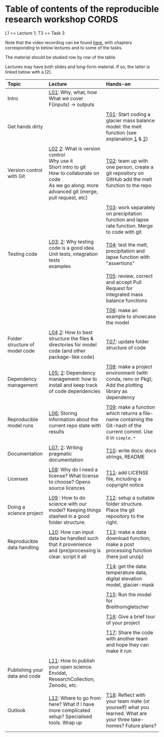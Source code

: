 # Table of contents of the reproducible research workshop CORDS
L1 == Lecture 1; T3 == Task 3

Note that the video recording can be found
[here](https://people.ee.ethz.ch/~werderm/rere-data/video.html), with chapters corresponding to below lectures and to some of the tasks.

The material should be studied row by row of the table.

Lectures may have both slides and long-form material.  If so, the latter is linked below with a [2].


| Topic                          | Lecture                                                                                                                                                                                                                      | Hands-on                                                                                                                                                                                |
|:-------------------------------|:-----------------------------------------------------------------------------------------------------------------------------------------------------------------------------------------------------------------------------|:----------------------------------------------------------------------------------------------------------------------------------------------------------------------------------------|
| Intro                          | [L01](./lectures/L01_intro_slides.md): Why, what, how<br>  What we cover<br>  F(inputs) -> outputs<br>                                                                                                                       |                                                                                                                                                                                         |
|                                |                                                                                                                                                                                                                              |                                                                                                                                                                                         |
| Get hands dirty                |                                                                                                                                                                                                                              | [T01](tasks/tasks.md#t01): Start coding a glacier mass balance model: the melt function (see explanation [1](tasks/the-toy-research-project.md) & [2](tasks/the-mass-balance-model.md)) |
|                                |                                                                                                                                                                                                                              |                                                                                                                                                                                         |
| Version control with Git       | [L02](./lectures/L02_git_slides.md) [2](./lectures/L02_git.md): What is version control<br> Why use it <br>Short intro to git <br>How to collaborate on code<br>As we go along: more advanced git (merge, pull request, etc) | [T02](tasks/tasks.md#t02): team up with one person, create a git repository on GitHub add the melt function to the repo                                                                 |
|                                |                                                                                                                                                                                                                              |                                                                                                                                                                                         |
|                                |                                                                                                                                                                                                                              | [T03](tasks/tasks.md#t03): work separately on precipitation function and lapse rate function.  Merge to code with git                                                                   |
|                                |                                                                                                                                                                                                                              |                                                                                                                                                                                         |
| Testing code                   | [L03:](lectures/L03_testing_slides.md) [2](lectures/L03_testing.md): Why testing code is a good idea<br>Unit tests, integration tests<br>examples                                                                            | [T04](tasks/tasks.md#t04): test the melt, precipitation and lapse function with "assertions"                                                                                            |
|                                |                                                                                                                                                                                                                              |                                                                                                                                                                                         |
|                                |                                                                                                                                                                                                                              | [T05](tasks/tasks.md#t05): review, correct and accept Pull Request for integrated mass balance functions                                                                                |
|                                |                                                                                                                                                                                                                              |                                                                                                                                                                                         |
|                                |                                                                                                                                                                                                                              | [T06](tasks/tasks.md#t06): make an example to showcase the model                                                                                                                        |
|                                |                                                                                                                                                                                                                              |                                                                                                                                                                                         |
| Folder structure of model code | [L04](lectures/L04_code_folders_slides.md) [2](lectures/L04_code_folders.md): How to best structure the files & directories for model code (and other package-like code)                                                     | [T07](tasks/tasks.md#t07): update folder structure of code                                                                                                                              |
|                                |                                                                                                                                                                                                                              |                                                                                                                                                                                         |
| Dependency management          | [L05:](lectures/L05_dependencies_slides.md) [2](lectures/L05_dependencies.md): Dependency management: how to install and keep track of code dependencies                                                                     | [T08](tasks/tasks.md#t09): make a project environment (with conda, renv or Pkg); Add the plotting library as dependency                                                                 |
|                                |                                                                                                                                                                                                                              |                                                                                                                                                                                         |
| Reproducible model runs        | [L06:](lectures/L06_repo_model_runs.md) Storing information about the current repo state with results                                                                                                                        | [T09](tasks/tasks.md#t08): make a function which returns a file-name containing the Git-hash of the current commit. Use it in `simple.*`                                                |
|                                |                                                                                                                                                                                                                              |                                                                                                                                                                                         |
| Documentation                  | [L07:](lectures/L07_documentation_slides.md) [2](lectures/L07_documentation.md): Writing pragmatic documentation                                                                                                             | [T10](tasks/tasks.md#t10): write docs: docs strings, README                                                                                                                             |
|                                |                                                                                                                                                                                                                              |                                                                                                                                                                                         |
| Licenses                       | [L08](lectures/L08_licenses.md): Why do I need a license?  What license to choose?  Opens source licences                                                                                                                    | [T11](tasks/tasks.md#t11): add LICENSE file, including a copyright notice                                                                                                               |
|                                |                                                                                                                                                                                                                              |                                                                                                                                                                                         |
| Doing a science project        | [L09](lectures/L09_project-folder-structure.md)  : How to do science with our model? Keeping things stashed in a good folder structure.                                                                                      | [T12](tasks/tasks.md#t12): setup a suitable folder structure.  Place the git repository to the right.                                                                                   |
|                                |                                                                                                                                                                                                                              |                                                                                                                                                                                         |
| Reproducible data handling     | [L10](lectures/L10_one-to-rule-them-all.md): How can input data be handled such that it provenience and (pre)processing is clear: script it all                                                                              | [T13](tasks/tasks.md#t13): make a data download function; make a post processing function (here just unzip)                                                                             |
|                                |                                                                                                                                                                                                                              |                                                                                                                                                                                         |
|                                |                                                                                                                                                                                                                              | [T14](tasks/tasks.md#t14): get the data: temperature data, digital elevation model, glacier-mask                                                                                        |
|                                |                                                                                                                                                                                                                              |                                                                                                                                                                                         |
|                                |                                                                                                                                                                                                                              | [T15](tasks/tasks.md#t15): Run the model for Breithorngletscher                                                                                                                         |
|                                |                                                                                                                                                                                                                              |                                                                                                                                                                                         |
|                                |                                                                                                                                                                                                                              | [T16](tasks/tasks.md#t16): Give a brief tour of your project                                                                                                                            |
|                                |                                                                                                                                                                                                                              |                                                                                                                                                                                         |
|                                |                                                                                                                                                                                                                              | [T17](tasks/tasks.md#t17): Share the code with another team and hope they can make it run                                                                                               |
|                                |                                                                                                                                                                                                                              |                                                                                                                                                                                         |
| Publishing your data and code  | [L11](lectures/L11_publish-it.md): How to publish your open science.  Envidat, ResearchCollection, Zenodo, etc.                                                                                                              |                                                                                                                                                                                         |
|                                |                                                                                                                                                                                                                              |                                                                                                                                                                                         |
| Outlook                        | [L12](lectures/L12_outlook-wrapup.md): Where to go from here?  What if I have more complicated setup? Specialised tools.  Wrap up                                                                                            | [T18](tasks/tasks.md#t18): Reflect with your team mate (or yourself) what you learned.  What are your three take-homes?  Future plans?                                                  |
|                                |                                                                                                                                                                                                                              |                                                                                                                                                                                         |
